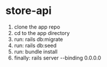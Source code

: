 # store-api

1. clone the app repo
2. cd to the app directory
2. run: rails db:migrate
3. run: rails db:seed
4. run: bundle install
5. finally: rails server --binding 0.0.0.0
